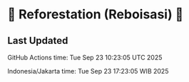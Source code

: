 
# 🌳 Reforestation (Reboisasi) 🌲

## Last Updated

GitHub Actions time: Tue Sep 23 10:23:05 UTC 2025

Indonesia/Jakarta time: Tue Sep 23 17:23:05 WIB 2025
